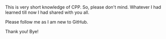 This is very short knowledge of CPP. So, please don't mind. Whatever I had learned till now I had shared with you all.

Please follow me as I am new to GitHub.

Thank you! Bye!
